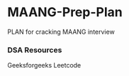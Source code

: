 # MAANG-Prep-Plan
PLAN for cracking MAANG interview 


<h3>DSA Resources</h3>

Geeksforgeeks 
Leetcode
